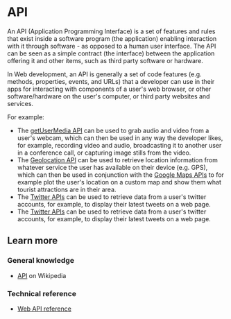 # API

An API (Application Programming Interface) is a set of features and rules that exist inside a software program (the application) enabling interaction with it through software - as opposed to a human user interface. The API can be seen as a simple contract (the interface) between the application offering it and other items, such as third party software or hardware.

In Web development, an API is generally a set of code features (e.g. methods, properties, events, and URLs) that a developer can use in their apps for interacting with components of a user's web browser, or other software/hardware on the user's computer, or third party websites and services.

For example:

- The [getUserMedia API](url) can be used to grab audio and video from a user's webcam, which can then be used in any way the developer likes, for example, recording video and audio, broadcasting it to another user in a conference call, or capturing image stills from the video.
- The [Geolocation API](url) can be used to retrieve location information from whatever service the user has available on their device (e.g. GPS), which can then be used in conjunction with the [Google Maps APIs](url) to for example plot the user's location on a custom map and show them what tourist attractions are in their area.
- The [Twitter APIs](url) can be used to retrieve data from a user's twitter accounts, for example, to display their latest tweets on a web page.
- The [Twitter APIs](url) can be used to retrieve data from a user's twitter accounts, for example, to display their latest tweets on a web page.

## Learn more

### General knowledge

- [API](url) on Wikipedia

### Technical reference

- [Web API reference](url)
